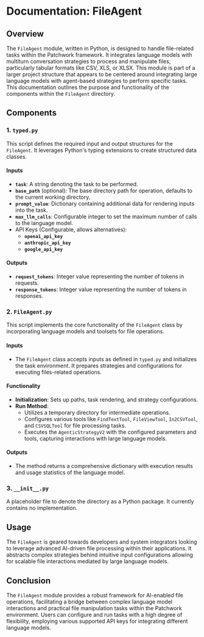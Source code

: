 # Documentation: FileAgent

## Overview

The `FileAgent` module, written in Python, is designed to handle file-related tasks within the Patchwork framework. It integrates language models with multiturn conversation strategies to process and manipulate files, particularly tabular formats like CSV, XLS, or XLSX. This module is part of a larger project structure that appears to be centered around integrating large language models with agent-based strategies to perform specific tasks. This documentation outlines the purpose and functionality of the components within the `FileAgent` directory.

## Components

### 1. `typed.py`

This script defines the required input and output structures for the `FileAgent`. It leverages Python's typing extensions to create structured data classes.

#### Inputs

- **`task`**: A string denoting the task to be performed.
- **`base_path`** (optional): The base directory path for operation, defaults to the current working directory.
- **`prompt_value`**: Dictionary containing additional data for rendering inputs into the task.
- **`max_llm_calls`**: Configurable integer to set the maximum number of calls to the language model.
- API Keys (Configurable, allows alternatives):
  - **`openai_api_key`**
  - **`anthropic_api_key`**
  - **`google_api_key`**

#### Outputs

- **`request_tokens`**: Integer value representing the number of tokens in requests.
- **`response_tokens`**: Integer value representing the number of tokens in responses.

### 2. `FileAgent.py`

This script implements the core functionality of the `FileAgent` class by incorporating language models and toolsets for file operations.

#### Inputs

- The `FileAgent` class accepts inputs as defined in `typed.py` and initializes the task environment. It prepares strategies and configurations for executing files-related operations.

#### Functionality

- **Initialization**: Sets up paths, task rendering, and strategy configurations.
- **Run Method**:
  - Utilizes a temporary directory for intermediate operations.
  - Configures various tools like `FindTextTool`, `FileViewTool`, `In2CSVTool`, and `CSVSQLTool` for file processing tasks.
  - Executes the `AgenticStrategyV2` with the configured parameters and tools, capturing interactions with large language models.

#### Outputs

- The method returns a comprehensive dictionary with execution results and usage statistics of the language model.

### 3. `__init__.py`

A placeholder file to denote the directory as a Python package. It currently contains no implementation.

## Usage

The `FileAgent` is geared towards developers and system integrators looking to leverage advanced AI-driven file processing within their applications. It abstracts complex strategies behind intuitive input configurations allowing for scalable file interactions mediated by large language models.

## Conclusion

The `FileAgent` module provides a robust framework for AI-enabled file operations, facilitating a bridge between complex language model interactions and practical file manipulation tasks within the Patchwork environment. Users can configure and run tasks with a high degree of flexibility, employing various supported API keys for integrating different language models.
